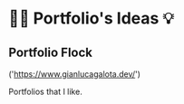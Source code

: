 # 👩‍💻 Portfolio's Ideas 💡
## Portfolio Flock

('https://www.gianlucagalota.dev/') 


Portfolios that I like. 
